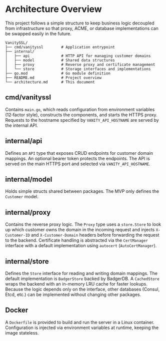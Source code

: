 # Architecture Overview

This project follows a simple structure to keep business logic decoupled from infrastructure so that proxy, ACME, or database implementations can be swapped easily in the future.

```
VanitySSL/
├── cmd/vanityssl        # Application entrypoint
├── internal/
│   ├── api              # HTTP API for managing customer domains
│   ├── model            # Shared data structures
│   ├── proxy            # Reverse proxy and certificate management
│   └── store            # Storage interfaces and implementations
├── go.mod               # Go module definition
├── README.md            # Project overview
└── architecture.md      # This document
```

## cmd/vanityssl
Contains `main.go`, which reads configuration from environment variables (12‑factor style), constructs the components, and starts the HTTPS proxy. Requests to the hostname specified by `VANITY_API_HOSTNAME` are served by the internal API.

## internal/api
Defines an `API` type that exposes CRUD endpoints for customer domain mappings. An optional bearer token protects the endpoints. The API is served on the main HTTPS port and selected via `VANITY_API_HOSTNAME`.

## internal/model
Holds simple structs shared between packages. The MVP only defines the `Customer` model.

## internal/proxy
Contains the reverse proxy logic. The `Proxy` type uses a `store.Store` to look up which customer owns the domain in the incoming request and injects `X-Customer-ID` and `X-Customer-Domain` headers before forwarding the request to the backend. Certificate handling is abstracted via the `CertManager` interface with a default implementation using `autocert` (`AutoCertManager`).

## internal/store
Defines the `Store` interface for reading and writing domain mappings. The default implementation is `BadgerStore` backed by BadgerDB. A `CachedStore` wraps the backend with an in-memory LRU cache for faster lookups. Because the logic depends only on the interface, other databases (Consul, Etcd, etc.) can be implemented without changing other packages.

## Docker
A `Dockerfile` is provided to build and run the server in a Linux container. Configuration is injected via environment variables at runtime, keeping the image stateless.
